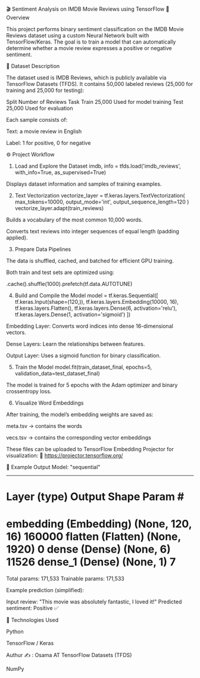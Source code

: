 🎬 Sentiment Analysis on IMDB Movie Reviews using TensorFlow
📌 Overview

This project performs binary sentiment classification on the IMDB Movie Reviews dataset using a custom Neural Network built with TensorFlow/Keras.
The goal is to train a model that can automatically determine whether a movie review expresses a positive or negative sentiment.

🧠 Dataset Description

The dataset used is IMDB Reviews, which is publicly available via TensorFlow Datasets (TFDS).
It contains 50,000 labeled reviews (25,000 for training and 25,000 for testing):

Split	Number of Reviews	Task
Train	25,000	Used for model training
Test	25,000	Used for evaluation

Each sample consists of:

Text: a movie review in English

Label: 1 for positive, 0 for negative

⚙️ Project Workflow
1. Load and Explore the Dataset
imdb, info = tfds.load('imdb_reviews', with_info=True, as_supervised=True)


Displays dataset information and samples of training examples.

2. Text Vectorization
vectorize_layer = tf.keras.layers.TextVectorization(
    max_tokens=10000,
    output_mode='int',
    output_sequence_length=120
)
vectorize_layer.adapt(train_reviews)


Builds a vocabulary of the most common 10,000 words.

Converts text reviews into integer sequences of equal length (padding applied).

3. Prepare Data Pipelines

The data is shuffled, cached, and batched for efficient GPU training.

Both train and test sets are optimized using:

.cache().shuffle(1000).prefetch(tf.data.AUTOTUNE)

4. Build and Compile the Model
model = tf.keras.Sequential([
    tf.keras.Input(shape=(120,)),
    tf.keras.layers.Embedding(10000, 16),
    tf.keras.layers.Flatten(),
    tf.keras.layers.Dense(6, activation='relu'),
    tf.keras.layers.Dense(1, activation='sigmoid')
])


Embedding Layer: Converts word indices into dense 16-dimensional vectors.

Dense Layers: Learn the relationships between features.

Output Layer: Uses a sigmoid function for binary classification.

5. Train the Model
model.fit(train_dataset_final, epochs=5, validation_data=test_dataset_final)


The model is trained for 5 epochs with the Adam optimizer and binary crossentropy loss.

6. Visualize Word Embeddings

After training, the model’s embedding weights are saved as:

meta.tsv → contains the words

vecs.tsv → contains the corresponding vector embeddings

These files can be uploaded to TensorFlow Embedding Projector for visualization:
🔗 https://projector.tensorflow.org/

🧾 Example Output
Model: "sequential"
_________________________________________________________________
 Layer (type)                Output Shape              Param #
=================================================================
 embedding (Embedding)       (None, 120, 16)           160000
 flatten (Flatten)           (None, 1920)              0
 dense (Dense)               (None, 6)                 11526
 dense_1 (Dense)             (None, 1)                 7
=================================================================
Total params: 171,533
Trainable params: 171,533


Example prediction (simplified):

Input review: "This movie was absolutely fantastic, I loved it!"
Predicted sentiment: Positive ✅

🧰 Technologies Used

Python

TensorFlow / Keras

Authur ✍️ : Osama AT
TensorFlow Datasets (TFDS)

NumPy
